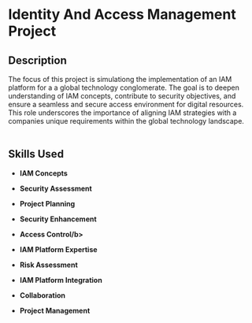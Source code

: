 # Identity And Access Management Project

<h2>Description</h2>
The focus of this project is simulationg the implementation of an IAM platform for a a global technology conglomerate. 
The goal is to deepen understanding of IAM concepts, contribute to security objectives, and ensure a seamless and secure access environment for digital resources. 
This role underscores the importance of aligning IAM strategies with a companies unique requirements within the global technology landscape.
<br/>
<br/>

<h2>Skills Used</h2>

- <b>IAM Concepts</b>

- <b>Security Assessment</b>

- <b>Project Planning</b>

- <b>Security Enhancement</b>

- <b>Access Control/b>
  
- <b>IAM Platform Expertise</b>

- <b>Risk Assessment</b>

- <b>IAM Platform Integration</b>

- <b>Collaboration</b>

- <b>Project Management</b>


<br/>
<br/>
